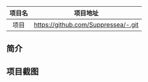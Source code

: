 |项目名    |项目地址                                     |
|:-------:|:-------------------------------------------:|
| 项目 |https://github.com/Suppressea/-.git|

## 简介


## 项目截图